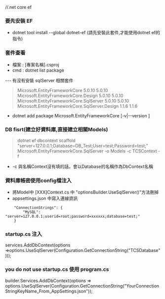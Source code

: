  //.net core ef
### 要先安裝 EF
 * dotnet tool install --global dotnet-ef (請先安裝此套件,才能使用dotnet ef的指令)
 
 
### 套件查看
* 檔案 : [專案名稱].csproj
* cmd : dotnet list package

--- 有沒有安裝 sqlServer 相關套件
> Microsoft.EntityFrameworkCore                       5.0.10   5.0.10
> Microsoft.EntityFrameworkCore.Design                5.0.10   5.0.10
> Microsoft.EntityFrameworkCore.SqlServer             5.0.10   5.0.10
> Microsoft.EntityFrameworkCore.SqlServer.Design      1.1.6    1.1.6

* dotnet add package Microsoft.EntityFrameworkCore [-v|--version <VERSION>]


### DB fisrt(建立好資料庫,直接建立相關Models)
> dotnet ef dbcontext scaffold "server=127.0.0.1;Database=DB_Test;User=test;Password=test;" Microsoft.EntityFrameworkCore.SqlServer -o Models -c TCSContext -f	

* -c 與名稱Context沒有填的話，會以Database的名稱作為DbContext名稱

### 資料庫帳密使用config檔注入
* 將Model中 [XXX]Context.cs 中 "optionsBuilder.UseSqlServer()"方法刪掉
* appsettings.json 中寫入連線資訊
```
    "ConnectionStrings": {
        "MySQL": "server=127.0.0.1;userid=root;password=xxxxxx;database=test;"
    }
```

### startup.cs 注入
services.AddDbContext<TCSContext>(options =>options.UseSqlServer(Configuration.GetConnectionString("TCSDatabase")));

### you do not use startup.cs 使用 program.cs
builder.Services.AddDbContext<JMSContext>(options => options.UseSqlServer(Configuration.GetConnectionString("YourConnectionStringKeyName_From_AppSettings.json"));